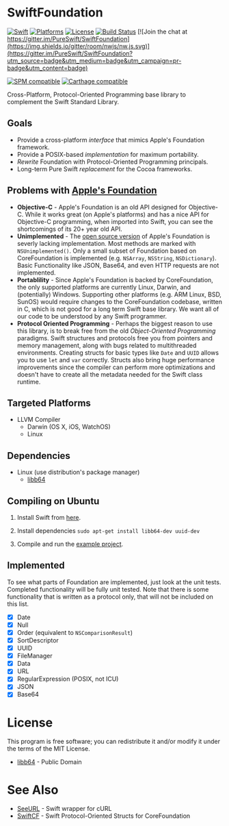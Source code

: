 # SwiftFoundation #
[![Swift](https://img.shields.io/badge/swift-2.2-orange.svg?style=flat)](https://developer.apple.com/swift/)
[![Platforms](https://img.shields.io/badge/platform-osx%20%7C%20ios%20%7C%20watchos%20%7C%20tvos%20%7C%20linux-lightgrey.svg)](https://developer.apple.com/swift/)
[![License](https://img.shields.io/github/release/pureswift/swiftfoundation.svg)](https://tldrlegal.com/license/mit-license)
[![Build Status](https://travis-ci.org/PureSwift/SwiftFoundation.svg?branch=develop)](https://travis-ci.org/PureSwift/SwiftFoundation)
[![Join the chat at https://gitter.im/PureSwift/SwiftFoundation](https://img.shields.io/gitter/room/nwjs/nw.js.svg)](https://gitter.im/PureSwift/SwiftFoundation?utm_source=badge&utm_medium=badge&utm_campaign=pr-badge&utm_content=badge)

[![SPM compatible](https://img.shields.io/badge/SPM-compatible-4BC51D.svg?style=flat)](https://github.com/apple/swift-package-manager)
[![Carthage compatible](https://img.shields.io/badge/Carthage-compatible-4BC51D.svg?style=flat)](https://github.com/Carthage/Carthage)

Cross-Platform, Protocol-Oriented Programming base library to complement the Swift Standard Library.

## Goals

- Provide a cross-platform *interface* that mimics Apple's Foundation framework.
- Provide a POSIX-based *implementation* for maximum portability.
- *Rewrite* Foundation with Protocol-Oriented Programming principals.
- Long-term Pure Swift *replacement* for the Cocoa frameworks.

## Problems with [Apple's Foundation](https://github.com/apple/swift-corelibs-foundation)

- **Objective-C** - Apple's Foundation is an old API designed for Objective-C. While it works great (on Apple's platforms) and has a nice API for Objective-C programming, when imported into Swift, you can see the shortcomings of its 20+ year old API. 
- **Unimplemented** - The [open source version](https://github.com/apple/swift-corelibs-foundation) of Apple's Foundation is severly lacking implementation. Most methods are marked with ```NSUnimplemented()```. Only a small subset of Foundation based on CoreFoundation is implemented (e.g. ```NSArray```, ```NSString```, ```NSDictionary```). Basic Functionality like JSON, Base64, and even HTTP requests are not implemented.
- **Portablility** - Since Apple's Foundation is backed by CoreFoundation, the only supported platforms are currently Linux, Darwin, and (potentially) Windows. Supporting other platforms (e.g. ARM Linux, BSD, SunOS) would require changes to the CoreFoundation codebase, written in C, which is not good for a long term Swift base library. We want all of our code to be understood by any Swift programmer.
- **Protocol Oriented Programming** - Perhaps the biggest reason to use this library, is to break free from the old *Object-Oriented Programming* paradigms. Swift structures and protocols free you from pointers and memory management, along with bugs related to multithreaded environments. Creating structs for basic types like ```Date``` and ```UUID``` allows you to use ```let``` and ```var``` correctly. Structs also bring huge performance improvements since the compiler can perform more optimizations and doesn't have to create all the metadata needed for the Swift class runtime.

## Targeted Platforms

- LLVM Compiler
   - Darwin (OS X, iOS, WatchOS)
   - Linux

## Dependencies
- Linux (use distribution's package manager)
	- [libb64](http://libb64.sourceforge.net)

## Compiling on Ubuntu

1. Install Swift from [here](https://swift.org/download/).

2. Install dependencies ```sudo apt-get install libb64-dev uuid-dev```

3. Compile and run the [example project](https://github.com/PureSwift/SwiftFoundationExample).

## Implemented
To see what parts of Foundation are implemented, just look at the unit tests. Completed functionality will be fully unit tested. Note that there is some functionality that is written as a protocol only, that will not be included on this list.

- [x] Date
- [x] Null
- [x] Order (equivalent to ```NSComparisonResult```)
- [x] SortDescriptor
- [x] UUID
- [x] FileManager
- [x] Data
- [x] URL
- [X] RegularExpression (POSIX, not ICU)
- [x] JSON
- [x] Base64

# License

This program is free software; you can redistribute it and/or modify it under the terms of the MIT License.

- [libb64](http://libb64.sourceforge.net/#license) - Public Domain

# See Also

- [SeeURL](https://github.com/PureSwift/SeeURL) - Swift wrapper for cURL
- [SwiftCF](https://github.com/PureSwift/SwiftCF) - Swift Protocol-Oriented Structs for CoreFoundation

